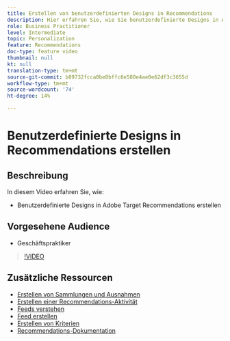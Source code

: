 ```yaml
---
title: Erstellen von benutzerdefinierten Designs in Recommendations
description: Hier erfahren Sie, wie Sie benutzerdefinierte Designs in Adobe Target Recommendations erstellen.
role: Business Practitioner
level: Intermediate
topic: Personalization
feature: Recommendations
doc-type: feature video
thumbnail: null
kt: null
translation-type: tm+mt
source-git-commit: b89732fcca0be8bffc6e580e4ae0e62df3c3655d
workflow-type: tm+mt
source-wordcount: '74'
ht-degree: 14%

---
```



# Benutzerdefinierte Designs in Recommendations erstellen

## Beschreibung

In diesem Video erfahren Sie, wie:

* Benutzerdefinierte Designs in Adobe Target Recommendations erstellen

## Vorgesehene Audience

* Geschäftspraktiker

>[!VIDEO](https://video.tv.adobe.com/v/27687?quality=12)

## Zusätzliche Ressourcen

* [Erstellen von Sammlungen und Ausnahmen](create-collections-and-exclusions.md)
* [Erstellen einer Recommendations-Aktivität](create-a-recommendations-activity.md)
* [Feeds verstehen](understanding-feeds.md)
* [Feed erstellen](create-a-feed.md)
* [Erstellen von Kriterien](create-criteria.md)
* [Recommendations-Dokumentation](https://docs.adobe.com/content/help/en/target/using/recommendations/recommendations.html)
